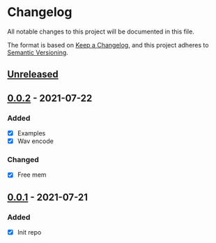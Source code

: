# Changelog
All notable changes to this project will be documented in this file.

The format is based on [Keep a Changelog](https://keepachangelog.com/en/1.0.0/),
and this project adheres to [Semantic Versioning](https://semver.org/spec/v2.0.0.html).

## [Unreleased]

## [0.0.2] - 2021-07-22
### Added
- [x] Examples
- [x] Wav encode
### Changed
- [x] Free mem

## [0.0.1] - 2021-07-21
### Added
- [x] Init repo

[Unreleased]: https://github.com/Danile71/go-rtsp/compare/v0.0.2...master
[0.0.2]: https://github.com/Danile71/go-rtsp/compare/v0.0.1...v0.0.2
[0.0.1]: https://github.com/Danile71/go-rtsp/tree/v0.0.1
